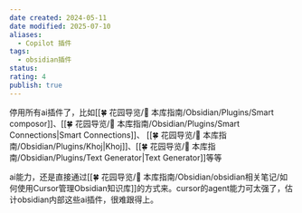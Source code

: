 ```yaml
---
date created: 2024-05-11
date modified: 2025-07-10
aliases:
  - Copilot 插件
tags:
  - obsidian插件
status:
rating: 4
publish: true
---
```


停用所有ai插件了，比如[[🍀 花园导览/🧰 本库指南/Obsidian/Plugins/Smart composor]]、[[🍀 花园导览/🧰 本库指南/Obsidian/Plugins/Smart Connections\|Smart Connections]]、 [[🍀 花园导览/🧰 本库指南/Obsidian/Plugins/Khoj\|Khoj]]、[[🍀 花园导览/🧰 本库指南/Obsidian/Plugins/Text Generator\|Text Generator]]等等

ai能力，还是直接通过[[🍀 花园导览/🧰 本库指南/Obsidian/obsidian相关笔记/如何使用Cursor管理Obsidian知识库]]的方式来。cursor的agent能力可太强了，估计obsidian内部这些ai插件，很难跟得上。

